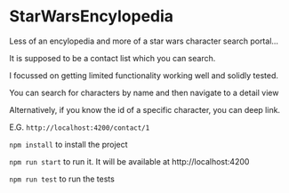 # StarWarsEncylopedia

Less of an encylopedia and more of a star wars character search portal...

It is supposed to be a contact list which you can search.

I focussed on getting limited functionality working well and solidly tested.

You can search for characters by name and then navigate to a detail view

Alternatively, if you know the id of a specific character, you can deep link.

E.G. `http://localhost:4200/contact/1`

`npm install` to install the project

`npm run start` to run it. It will be available at http://localhost:4200

`npm run test` to run the tests
